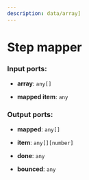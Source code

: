 ```yaml
---
description: data/array]
---
```


# Step mapper

### Input ports:

* __array__: `any[]`


* __mapped item__: `any`

### Output ports:

* __mapped__: `any[]`


* __item__: `any[][number]`


* __done__: `any`


* __bounced__: `any`

